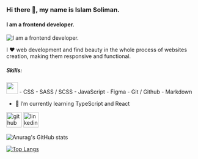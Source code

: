 ### Hi there 👋, my name is Islam Soliman.
#### I am a frontend developer.
![I am a frontend developer.](https://avatars.githubusercontent.com/u/100162507?s=400&u=7299c534507d62daf7e018a111da51cedaad114b&v=4)

I ❤️ web development and find beauty in the whole process of websites creation, making them responsive and functional.

##### Skills:

<img src="https://user-images.githubusercontent.com/100162507/211259912-ef76a1c3-31e1-4ac8-bad6-0cfcdf60dbb0.svg" width='30'>
- CSS
- SASS / SCSS
- JavaScript
- Figma
- Git / Github
- Markdown

- 🌱 I’m currently learning TypeScript and React 


[<img src='https://cdn.jsdelivr.net/npm/simple-icons@3.0.1/icons/github.svg' alt='github' height='40'>](https://github.com/https://github.com/simokitkat)  [<img src='https://cdn.jsdelivr.net/npm/simple-icons@3.0.1/icons/linkedin.svg' alt='linkedin' height='40'>](https://www.linkedin.com/in/https://www.linkedin.com/in/islamsoliman92//)  

![Anurag's GitHub stats](https://github-readme-stats.vercel.app/api?username=simokitkat&show_icons=true)

[![Top Langs](https://github-readme-stats.vercel.app/api/top-langs/?username=simokitkat&langs_count=10)](https://github.com/anuraghazra/github-readme-stats)
